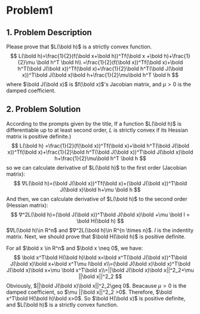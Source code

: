 # Problem1

## 1. Problem Description

Please prove that $L(\bold h)$ is a strictly convex function. 
$$
L(\bold h)=\frac{1}{2}(f(\bold x+\bold h))^Tf(\bold x +\bold h)+\frac{1}{2}\mu \bold h^T \bold h\\
=\frac{1}{2}(f(\bold x))^Tf(\bold x)+\bold h^T(\bold J(\bold x))^Tf(\bold x)+\frac{1}{2}\bold h^T(\bold J(\bold x))^T\bold J(\bold x)\bold h+\frac{1}{2}\mu\bold h^T \bold h
$$
where $\bold J(\bold x)$ is $f(\bold x)$'s Jacobian matrix, and $\mu >0$ is the damped coefficient. 

## 2. Problem Solution

According to the prompts given by the title, If a function $L(\bold h)$ is differentiable up to at least second order, $L$ is strictly convex if its Hessian matrix is positive definite.)
$$
L(\bold h)
=\frac{1}{2}(f(\bold x))^Tf(\bold x)+\bold h^T(\bold J(\bold x))^Tf(\bold x)+\frac{1}{2}\bold h^T(\bold J(\bold x))^T\bold J(\bold x)\bold h+\frac{1}{2}\mu\bold h^T \bold h
$$
so we can calculate derivative of $L(\bold h)$ to the first order (Jacobian matrix):
$$
∇L(\bold h)=(\bold J(\bold x))^Tf(\bold x)+(\bold J(\bold x))^T\bold J(\bold x)\bold h+\mu \bold h
$$
And then, we can calculate derivative of $L(\bold h)$ to the second order (Hessian matrix):
$$
∇^2L(\bold h)=(\bold J(\bold x))^T\bold J(\bold x)\bold +\mu \bold I = \bold H(\bold h)
$$
$∇L(\bold h)\in R^n$ and $∇^2L(\bold h)\in R^{n \times n}$. $I$ is the indentity matrix. Next, we should prove that $\bold H(\bold h)$ is positive definite.

For all $\bold x \in R^n$ and $\bold x \neq 0$, we have:
$$
\bold x^T\bold H(\bold h)\bold x=\bold x^T(\bold J(\bold x))^T\bold J(\bold x)\bold x+\bold x^T\mu I\bold x\\=(\bold J(\bold x)\bold x)^T\bold J(\bold x)\bold x+\mu \bold x^T\bold x\\=||\bold J(\bold x)\bold x||^2_2+\mu ||\bold x||^2_2
$$
Obviously, $||\bold J(\bold x)\bold x||^2_2\geq 0$. Beacause $\mu >0$ is the damped coefficient, so $\mu ||\bold x||^2_2 >0$. Therefore, $\bold x^T\bold H(\bold h)\bold x>0$. So $\bold H(\bold x)$ is positive definite, and $L(\bold h)$ is a strictly convex function. 